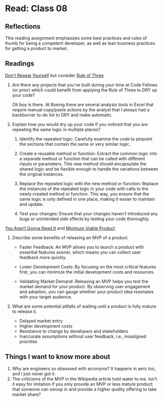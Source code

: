 # Read: Class 08

## Reflections

This reading assignment emphasizes some best practices and rules of thumb for being a competent developer, as well as lean business practices for getting a product to market.

## Readings

[Don't Repeat Yourself](https://en.wikipedia.org/wiki/Don%27t_repeat_yourself) but consider [Rule of Three](https://en.wikipedia.org/wiki/Rule_of_three_(computer_programming))

1. Are there any projects that you’ve built during your time at Code Fellows (or prior) which could benefit from applying the Rule of Three to DRY up your code?

    Oh boy is there. At Boeing there are several analysis tools in Excel that require manual copy/paste actions by the analyst that I always had a backburner to-do list to DRY and make automatic.

2. Explain how you would dry up your code if you noticed that you are repeating the same logic in multiple places?

    1. Identify the repeated logic: Carefully examine the code to pinpoint the sections that contain the same or very similar logic.

    2. Create a reusable method or function: Extract the common logic into a separate method or function that can be called with different inputs or parameters. This new method should encapsulate the shared logic and be flexible enough to handle the variations between the original instances.

    3. Replace the repeated logic with the new method or function: Replace the instances of the repeated logic in your code with calls to the newly created method or function. This way, you ensure that the same logic is only defined in one place, making it easier to maintain and update.

    4. Test your changes: Ensure that your changes haven't introduced any bugs or unintended side effects by testing your code thoroughly.

[You Aren’t Gonna Need It](https://en.wikipedia.org/wiki/You_aren%27t_gonna_need_it) and [Minimum Viable Product](https://en.wikipedia.org/wiki/Minimum_viable_product)

1. Describe some benefits of releasing an MVP of a product.

    - Faster Feedback: An MVP allows you to launch a product with essential features sooner, which means you can collect user feedback more quickly.

    - Lower Development Costs: By focusing on the most critical features first, you can minimize the initial development costs and resources.

    - Validating Market Demand: Releasing an MVP helps you test the market demand for your product. By observing user engagement and adoption, you can gauge whether your product idea resonates with your target audience.

2. What are some potential pitfalls of waiting until a product is fully mature to release it.

    - Delayed market entry
    - Higher development costs
    - Resistance to change by developers and stakeholders
    - Inaccurate assumptions without user feedback, i.e., misaligned priorities

## Things I want to know more about

1. Why are engineers so obsessed with acronyms? It happens in aero too, and I just never got it.
2. The criticisms of the MVP in the Wikipedia article hold water to me. Isn't it easy for imitation if you only provide an MVP or less mature product that someone can swoop in and provide a higher quality offering to take market share?
